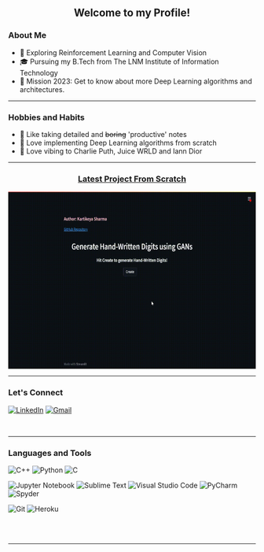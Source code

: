 
<h2 align="center">  
  Welcome to my Profile!
</h2>


### About Me

- 🌱 Exploring Reinforcement Learning and Computer Vision
- 🎓 Pursuing my B.Tech from The LNM Institute of Information Technology
- 🥅 Mission 2023: Get to know about more Deep Learning algorithms and architectures.

---

### Hobbies and Habits

- 📓 Like taking detailed and <s>boring</s> 'productive' notes
- 💪 Love implementing Deep Learning algorithms from scratch 
- 🎵 Love vibing to Charlie Puth, Juice WRLD and Iann Dior


---

<h3 align="center">
  <a href="https://hand-written-digit-generator.herokuapp.com/">
    Latest Project From Scratch
  </a>
</h3>


  
<p align="center">
  <img alt="Hand-Written Digit Generator Web App" src="https://github.com/Kartikeya2710/Hand-Written-Digit-Generator/blob/main/streamlit_video.gif" width="640" height="360" align="center" />
</p>

---

### Let's Connect

[![LinkedIn](https://img.shields.io/badge/linkedin-%230077B5.svg?style=for-the-badge&logo=linkedin&logoColor=white)](https://www.linkedin.com/in/kartikeya-sharma-3246281bb/)
[![Gmail](https://img.shields.io/badge/Gmail-D14836?style=for-the-badge&logo=gmail&logoColor=white)](mailto:kartikeya.rahul.sharma@gmail.com)

<br />

---

### Languages and Tools

![C++](https://img.shields.io/badge/c++-%2300599C.svg?style=for-the-badge&logo=c%2B%2B&logoColor=white)
![Python](https://img.shields.io/badge/python-3670A0?style=for-the-badge&logo=python&logoColor=ffdd54)
![C](https://img.shields.io/badge/c-%2300599C.svg?style=for-the-badge&logo=c&logoColor=white)


![Jupyter Notebook](https://img.shields.io/badge/jupyter-%23FA0F00.svg?style=for-the-badge&logo=jupyter&logoColor=white)
![Sublime Text](https://img.shields.io/badge/sublime_text-%23575757.svg?style=for-the-badge&logo=sublime-text&logoColor=important)
![Visual Studio Code](https://img.shields.io/badge/Visual%20Studio%20Code-0078d7.svg?style=for-the-badge&logo=visual-studio-code&logoColor=white)
![PyCharm](https://img.shields.io/badge/pycharm-143?style=for-the-badge&logo=pycharm&logoColor=black&color=black&labelColor=green)
![Spyder](https://img.shields.io/badge/Spyder-838485?style=for-the-badge&logo=spyder%20ide&logoColor=maroon)


![Git](https://img.shields.io/badge/git-%23F05033.svg?style=for-the-badge&logo=git&logoColor=white)
![Heroku](https://img.shields.io/badge/heroku-%23430098.svg?style=for-the-badge&logo=heroku&logoColor=white)



<br />
<br />

---

[linkedin]: https://www.linkedin.com/in/kartikeya-sharma-3246281bb/

